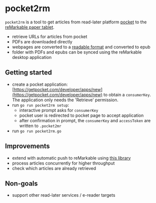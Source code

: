 # pocket2rm
`pocket2rm` is a tool to get articles from read-later platform [pocket](https://app.getpocket.com/) to the [reMarkable paper tablet](https://remarkable.com/).

- retrieve URLs for articles from pocket
- PDFs are downloaded directly
- webpages are converted to a [readable format](https://github.com/go-shiori/go-readability) and converted to epub
- folder with PDFs and epubs can be synced using the reMarkable desktop application

## Getting started
- create a pocket application: [https://getpocket.com/developer/apps/new](https://getpocket.com/developer/apps/new) to obtain a `consumerKey`. The application only needs the 'Retrieve' permission.
- run `go run pocket2rm setup`:
  - interactive prompt asks for `consumerKey`
  - pocket user is redirected to pocket page to accept application
  - after confirmation in prompt, the `consumerKey` and `accessToken` are written to `.pocket2mr`
- run `go run pocket2rm.go`

## Improvements
- extend with automatic push to reMarkable using [this library](https://github.com/juruen/rmapi)
- process articles concurrently for higher throughput
- check which articles are already retrieved

## Non-goals
- support other read-later services / e-reader targets
